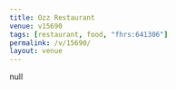 ```yaml
---
title: Ozz Restaurant
venue: v15690
tags: [restaurant, food, "fhrs:641306"]
permalink: /v/15690/
layout: venue
---
```

null